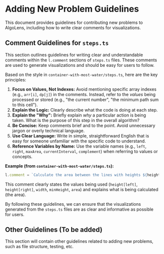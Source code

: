 # Adding New Problem Guidelines

This document provides guidelines for contributing new problems to AlgoLens, including how to write clear comments for visualizations.

## Comment Guidelines for `steps.ts`

This section outlines guidelines for writing clear and understandable comments within the `l.comment` sections of `steps.ts` files. These comments are used to generate visualizations and should be easy for users to follow.

Based on the style in `container-with-most-water/steps.ts`, here are the key principles:

1.  **Focus on Values, Not Indexes:** Avoid mentioning specific array indexes (e.g., `arr[i]`, `dp[j]`) in the comments. Instead, refer to the *values* being processed or stored (e.g., "the current number", "the minimum path sum to this cell").
2.  **Explain the Logic:** Clearly describe what the code is doing at each step.
3.  **Explain the "Why":** Briefly explain *why* a particular action is being taken. What is the purpose of this step in the overall algorithm?
4.  **Be Concise:** Keep comments brief and to the point. Avoid unnecessary jargon or overly technical language.
5.  **Use Clear Language:** Write in simple, straightforward English that is easy for someone unfamiliar with the specific code to understand.
6.  **Reference Variables by Name:** Use the variable names (e.g., `left`, `right`, `maxArea`, `currentInterval`, `complement`) when referring to values or concepts.

**Example (from `container-with-most-water/steps.ts`):**

```typescript
l.comment = `Calculate the area between the lines with heights ${height[left]} and ${height[right]}. Width is ${width}, minimum height is ${minHeight}. Area = ${area}.`;
```

This comment clearly states the values being used (`height[left]`, `height[right]`, `width`, `minHeight`, `area`) and explains what is being calculated (the area).

By following these guidelines, we can ensure that the visualizations generated from the `steps.ts` files are as clear and informative as possible for users.

## Other Guidelines (To be added)

This section will contain other guidelines related to adding new problems, such as file structure, testing, etc.